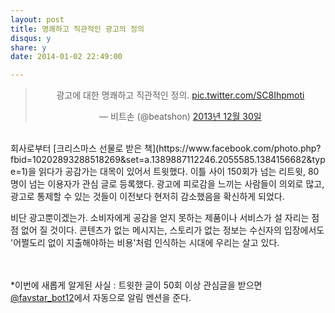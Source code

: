 ```yaml
---
layout: post
title: 명쾌하고 직관적인 광고의 정의
disqus: y
share: y
date: 2014-01-02 22:49:00

---
```




<blockquote class="twitter-tweet" lang="ko" width="350" align="center"><p>광고에 대한 명쾌하고 직관적인 정의. <a href="http://t.co/SC8Ihpmoti">pic.twitter.com/SC8Ihpmoti</a></p>&mdash; 비트손 (@beatshon) <a href="https://twitter.com/beatshon/statuses/417804741356584960">2013년 12월 30일</a></blockquote>
<script async src="//platform.twitter.com/widgets.js" charset="utf-8"></script>

<br>
회사로부터 [크리스마스 선물로 받은 책](https://www.facebook.com/photo.php?fbid=10202893288518269&set=a.1389887112246.2055585.1384156682&type=1)을 읽다가 공감가는 대목이 있어서 트윗했다. 이틀 사이 150회가 넘는 리트윗, 80명이 넘는 이용자가 관심 글로 등록했다. 광고에 피로감을 느끼는 사람들이 의외로 많고, 광고로 통제할 수 있는 것들이 이전보다 현저히 감소했음을 확신하게 되었다.

비단 광고뿐이겠는가. 소비자에게 공감을 얻지 못하는 제품이나 서비스가 설 자리는 점점 없어 질 것이다. 콘텐츠가 없는 메시지는, 스토리가 없는 정보는 수신자의 입장에서도 '어쩔도리 없이 지출해야하는 비용'처럼 인식하는 시대에 우리는 살고 있다. 

<br><br>
*이번에 새롭게 알게된 사실 : 트윗한 글이 50회 이상 관심글을 받으면 [@favstar_bot12](https://twitter.com/favstar_bot12)에서 자동으로 알림 멘션을 준다.
